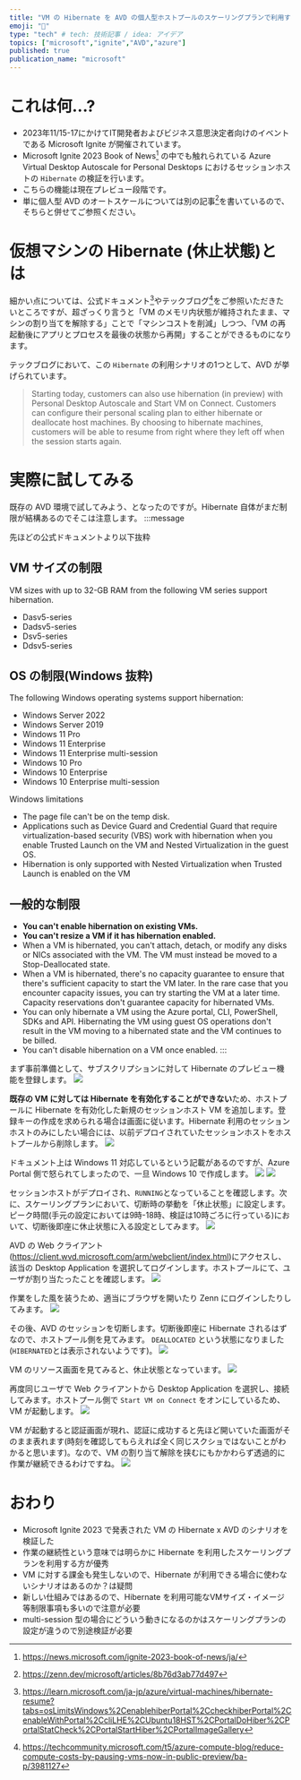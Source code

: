 ```yaml
---
title: "VM の Hibernate を AVD の個人型ホストプールのスケーリングプランで利用する"
emoji: "🔋"
type: "tech" # tech: 技術記事 / idea: アイデア
topics: ["microsoft","ignite","AVD","azure"]
published: true
publication_name: "microsoft"
---
```

# これは何...?
- 2023年11/15-17にかけてIT開発者およびビジネス意思決定者向けのイベントである Microsoft Ignite が開催されています。
- Microsoft Ignite 2023 Book of News[^1] の中でも触れられている Azure Virtual Desktop Autoscale for Personal Desktops におけるセッションホストの `Hibernate` の検証を行います。
- こちらの機能は現在プレビュー段階です。
- 単に個人型 AVD のオートスケールについては別の記事[^2]を書いているので、そちらと併せてご参照ください。

# 仮想マシンの Hibernate (休止状態)とは
細かい点については、公式ドキュメント[^3]やテックブログ[^4]をご参照いただきたいところですが、超ざっくり言うと「VM のメモリ内状態が維持されたまま、マシンの割り当てを解除する」ことで「マシンコストを削減」しつつ、「VM の再起動後にアプリとプロセスを最後の状態から再開」することができるものになります。

テックブログにおいて、この `Hibernate` の利用シナリオの1つとして、AVD が挙げられています。
> Starting today, customers can also use hibernation (in preview) with Personal Desktop Autoscale and Start VM on Connect. Customers can configure their personal scaling plan to either hibernate or deallocate host machines. By choosing to hibernate machines, customers will be able to resume from right where they left off when the session starts again. 

# 実際に試してみる
既存の AVD 環境で試してみよう、となったのですが。Hibernate 自体がまだ制限が結構あるのでそこは注意します。
:::message

先ほどの公式ドキュメントより以下抜粋

## VM サイズの制限
VM sizes with up to 32-GB RAM from the following VM series support hibernation.
- Dasv5-series
- Dadsv5-series
- Dsv5-series
- Ddsv5-series

## OS の制限(Windows 抜粋)
The following Windows operating systems support hibernation:

- Windows Server 2022
- Windows Server 2019
- Windows 11 Pro
- Windows 11 Enterprise
- Windows 11 Enterprise multi-session
- Windows 10 Pro
- Windows 10 Enterprise
- Windows 10 Enterprise multi-session

Windows limitations
- The page file can't be on the temp disk.
- Applications such as Device Guard and Credential Guard that require virtualization-based security (VBS) work with hibernation when you enable Trusted Launch on the VM and Nested Virtualization in the guest OS.
- Hibernation is only supported with Nested Virtualization when Trusted Launch is enabled on the VM

## 一般的な制限
- **You can't enable hibernation on existing VMs.**
- **You can't resize a VM if it has hibernation enabled.**
- When a VM is hibernated, you can't attach, detach, or modify any disks or NICs associated with the VM. The VM must instead be moved to a Stop-Deallocated state.
- When a VM is hibernated, there's no capacity guarantee to ensure that there's sufficient capacity to start the VM later. In the rare case that you encounter capacity issues, you can try starting the VM at a later time. Capacity reservations don't guarantee capacity for hibernated VMs.
- You can only hibernate a VM using the Azure portal, CLI, PowerShell, SDKs and API. Hibernating the VM using guest OS operations don't result in the VM moving to a hibernated state and the VM continues to be billed.
- You can't disable hibernation on a VM once enabled.
:::

まず事前準備として、サブスクリプションに対して Hibernate のプレビュー機能を登録します。
![](/images/20231117-avd-hibernate/01.png)

**既存の VM に対しては Hibernate を有効化することができない**ため、ホストプールに Hibernate を有効化した新規のセッションホスト VM を追加します。登録キーの作成を求められる場合は画面に従います。Hibernate 利用のセッションホストのみにしたい場合には、以前デプロイされていたセッションホストをホストプールから削除します。
![](/images/20231117-avd-hibernate/02.png)

ドキュメント上は Windows 11 対応しているという記載があるのですが、Azure Portal 側で怒られてしまったので、一旦 Windows 10 で作成します。
![](/images/20231117-avd-hibernate/03.png)
![](/images/20231117-avd-hibernate/04.png)

セッションホストがデプロイされ、`RUNNING`となっていることを確認します。次に、スケーリングプランにおいて、切断時の挙動を「休止状態」に設定します。ピーク時間(手元の設定においては9時-18時、検証は10時ごろに行っている)において、切断後即座に休止状態に入る設定としてみます。
![](/images/20231117-avd-hibernate/05.png)

AVD の Web クライアント(https://client.wvd.microsoft.com/arm/webclient/index.html)にアクセスし、該当の Desktop Application を選択してログインします。ホストプールにて、ユーザが割り当たったことを確認します。
![](/images/20231117-avd-hibernate/06.png)

作業をした風を装うため、適当にブラウザを開いたり Zenn にログインしたりしてみます。
![](/images/20231117-avd-hibernate/07.png)

その後、AVD のセッションを切断します。切断後即座に Hibernate されるはずなので、ホストプール側を見てみます。 `DEALLOCATED` という状態になりました(`HIBERNATED`とは表示されないようです)。
![](/images/20231117-avd-hibernate/08.png)

VM のリソース画面を見てみると、休止状態となっています。
![](/images/20231117-avd-hibernate/09.png)

再度同じユーザで Web クライアントから Desktop Application を選択し、接続してみます。ホストプール側で `Start VM on Connect` をオンにしているため、VM が起動します。
![](/images/20231117-avd-hibernate/10.png)

VM が起動すると認証画面が現れ、認証に成功すると先ほど開いていた画面がそのまま表れます(時刻を確認してもらえれば全く同じスクショではないことがわかると思います)。なので、VM の割り当て解除を挟むにもかかわらず透過的に作業が継続できるわけですね。
![](/images/20231117-avd-hibernate/11.png)


# おわり
- Microsoft Ignite 2023 で発表された VM の Hibernate x AVD のシナリオを検証した
- 作業の継続性という意味では明らかに Hibernate を利用したスケーリングプランを利用する方が優秀
- VM に対する課金も発生しないので、Hibernate が利用できる場合に使わないシナリオはあるのか？は疑問
- 新しい仕組みではあるので、Hibernate を利用可能なVMサイズ・イメージ等制限事項も多いので注意が必要
- multi-session 型の場合にどういう動きになるのかはスケーリングプランの設定が違うので別途検証が必要

<!-- reference -->
[^1]:https://news.microsoft.com/ignite-2023-book-of-news/ja/
[^2]:https://zenn.dev/microsoft/articles/8b76d3ab77d497
[^3]:https://learn.microsoft.com/ja-jp/azure/virtual-machines/hibernate-resume?tabs=osLimitsWindows%2CenablehiberPortal%2CcheckhiberPortal%2CenableWithPortal%2CcliLHE%2CUbuntu18HST%2CPortalDoHiber%2CPortalStatCheck%2CPortalStartHiber%2CPortalImageGallery
[^4]:https://techcommunity.microsoft.com/t5/azure-compute-blog/reduce-compute-costs-by-pausing-vms-now-in-public-preview/ba-p/3981127